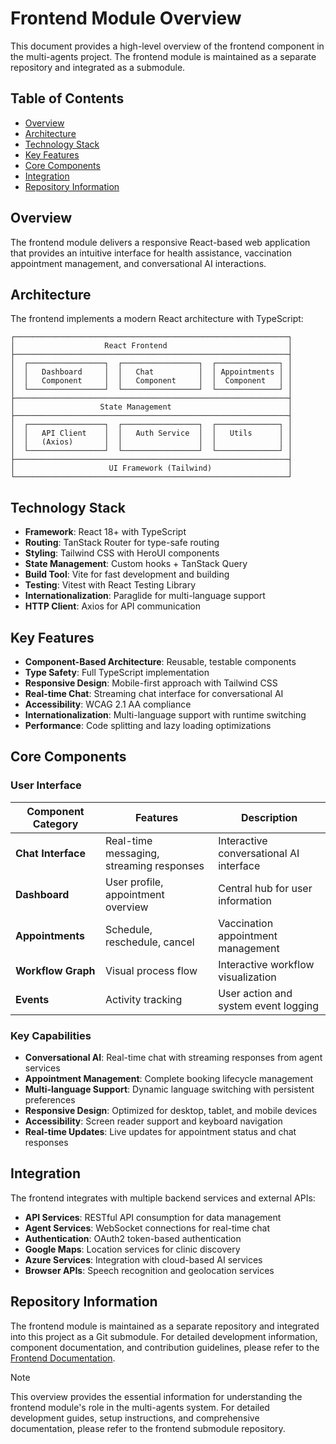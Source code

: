 # Frontend Module Overview

This document provides a high-level overview of the frontend component in the multi-agents project. The frontend module is maintained as a separate repository and integrated as a submodule.

## Table of Contents

- [Overview](#overview)
- [Architecture](#architecture)
- [Technology Stack](#technology-stack)
- [Key Features](#key-features)
- [Core Components](#core-components)
- [Integration](#integration)
- [Repository Information](#repository-information)

## Overview <a id="overview"></a>

The frontend module delivers a responsive React-based web application that provides an intuitive interface for health assistance, vaccination appointment management, and conversational AI interactions.

## Architecture <a id="architecture"></a>

The frontend implements a modern React architecture with TypeScript:

```
┌─────────────────────────────────────────────────────────────┐
│                    React Frontend                           │
├─────────────────────────────────────────────────────────────┤
│  ┌─────────────────┐  ┌─────────────────┐  ┌──────────────┐ │
│  │   Dashboard     │  │   Chat          │  │ Appointments │ │
│  │   Component     │  │   Component     │  │  Component   │ │
│  └─────────────────┘  └─────────────────┘  └──────────────┘ │
├─────────────────────────────────────────────────────────────┤
│                   State Management                          │
├─────────────────────────────────────────────────────────────┤
│  ┌─────────────────┐  ┌─────────────────┐  ┌──────────────┐ │
│  │   API Client    │  │   Auth Service  │  │   Utils      │ │
│  │   (Axios)       │  │                 │  │              │ │
│  └─────────────────┘  └─────────────────┘  └──────────────┘ │
├─────────────────────────────────────────────────────────────┤
│                     UI Framework (Tailwind)                 │
└─────────────────────────────────────────────────────────────┘
```

## Technology Stack <a id="technology-stack"></a>

- **Framework**: React 18+ with TypeScript
- **Routing**: TanStack Router for type-safe routing
- **Styling**: Tailwind CSS with HeroUI components
- **State Management**: Custom hooks + TanStack Query
- **Build Tool**: Vite for fast development and building
- **Testing**: Vitest with React Testing Library
- **Internationalization**: Paraglide for multi-language support
- **HTTP Client**: Axios for API communication

## Key Features <a id="key-features"></a>

- **Component-Based Architecture**: Reusable, testable components
- **Type Safety**: Full TypeScript implementation
- **Responsive Design**: Mobile-first approach with Tailwind CSS
- **Real-time Chat**: Streaming chat interface for conversational AI
- **Accessibility**: WCAG 2.1 AA compliance
- **Internationalization**: Multi-language support with runtime switching
- **Performance**: Code splitting and lazy loading optimizations

## Core Components <a id="core-components"></a>

### User Interface <a id="user-interface"></a>

| Component Category | Features                                 | Description                             |
| ------------------ | ---------------------------------------- | --------------------------------------- |
| **Chat Interface** | Real-time messaging, streaming responses | Interactive conversational AI interface |
| **Dashboard**      | User profile, appointment overview       | Central hub for user information        |
| **Appointments**   | Schedule, reschedule, cancel             | Vaccination appointment management      |
| **Workflow Graph** | Visual process flow                      | Interactive workflow visualization      |
| **Events**         | Activity tracking                        | User action and system event logging    |

### Key Capabilities <a id="key-capabilities"></a>

- **Conversational AI**: Real-time chat with streaming responses from agent services
- **Appointment Management**: Complete booking lifecycle management
- **Multi-language Support**: Dynamic language switching with persistent preferences
- **Responsive Design**: Optimized for desktop, tablet, and mobile devices
- **Accessibility**: Screen reader support and keyboard navigation
- **Real-time Updates**: Live updates for appointment status and chat responses

## Integration <a id="integration"></a>

The frontend integrates with multiple backend services and external APIs:

- **API Services**: RESTful API consumption for data management
- **Agent Services**: WebSocket connections for real-time chat
- **Authentication**: OAuth2 token-based authentication
- **Google Maps**: Location services for clinic discovery
- **Azure Services**: Integration with cloud-based AI services
- **Browser APIs**: Speech recognition and geolocation services

## Repository Information <a id="repository-information"></a>

The frontend module is maintained as a separate repository and integrated into this project as a Git submodule. For detailed development information, component documentation, and contribution guidelines, please refer to the [Frontend Documentation](https://github.com/0Upjh80d/agents-frontend/blob/main/README.md).

> [!NOTE]
> This overview provides the essential information for understanding the frontend module's role in the multi-agents system. For detailed development guides, setup instructions, and comprehensive documentation, please refer to the frontend submodule repository.

